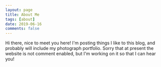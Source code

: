 ```yaml
---
layout: page
title: About Me
tags: [about]
date: 2019-06-16
comments: false
---
```

    
Hi there, nice to meet you here! I'm posting things I like to this blog, and probably will include my photograph portfolio. Sorry that at present the website is not comment enabled, but I'm working on it so that I can hear you!
